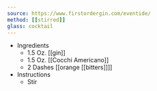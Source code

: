 ```yaml
---
source: https://www.firstordergin.com/eventide/
method: [[stirred]] 
glass: cocktail
---
```


- Ingredients
	- 1.5 Oz. [[gin]]
	- 1.5 Oz. [[Cocchi Americano]]
	- 2 Dashes [[orange [[bitters]]]]
- Instructions
	- Stir